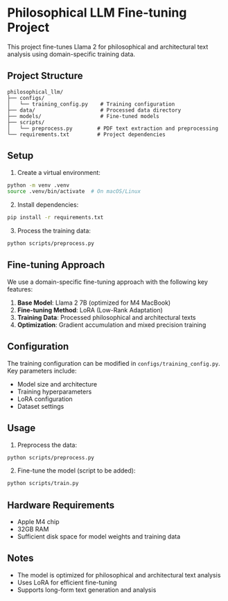 # Philosophical LLM Fine-tuning Project

This project fine-tunes Llama 2 for philosophical and architectural text analysis using domain-specific training data.

## Project Structure

```
philosophical_llm/
├── configs/
│   └── training_config.py    # Training configuration
├── data/                     # Processed data directory
├── models/                   # Fine-tuned models
├── scripts/
│   └── preprocess.py        # PDF text extraction and preprocessing
└── requirements.txt         # Project dependencies
```

## Setup

1. Create a virtual environment:
```bash
python -m venv .venv
source .venv/bin/activate  # On macOS/Linux
```

2. Install dependencies:
```bash
pip install -r requirements.txt
```

3. Process the training data:
```bash
python scripts/preprocess.py
```

## Fine-tuning Approach

We use a domain-specific fine-tuning approach with the following key features:

1. **Base Model**: Llama 2 7B (optimized for M4 MacBook)
2. **Fine-tuning Method**: LoRA (Low-Rank Adaptation)
3. **Training Data**: Processed philosophical and architectural texts
4. **Optimization**: Gradient accumulation and mixed precision training

## Configuration

The training configuration can be modified in `configs/training_config.py`. Key parameters include:

- Model size and architecture
- Training hyperparameters
- LoRA configuration
- Dataset settings

## Usage

1. Preprocess the data:
```bash
python scripts/preprocess.py
```

2. Fine-tune the model (script to be added):
```bash
python scripts/train.py
```

## Hardware Requirements

- Apple M4 chip
- 32GB RAM
- Sufficient disk space for model weights and training data

## Notes

- The model is optimized for philosophical and architectural text analysis
- Uses LoRA for efficient fine-tuning
- Supports long-form text generation and analysis 